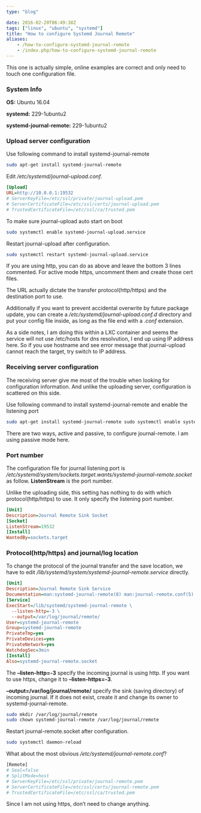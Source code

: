 ```yaml
---
type: "blog"

date: 2016-02-20T06:49:38Z
tags: ["linux", "ubuntu", "systemd"]
title: "How to configure Systemd Journal Remote"
aliases:
    - /how-to-configure-systemd-journal-remote
    - /index.php/how-to-configure-systemd-journal-remote
---
```


This one is actually simple, online examples are correct and only need to touch one configuration file.
<!--more-->

### System Info

**OS:** Ubuntu 16.04

**systemd:** 229-1ubuntu2

**systemd-journal-remote:** 229-1ubuntu2

### Upload server configuration

Use following command to install systemd-journal-remote

```sh
sudo apt-get install systemd-journal-remote
```

Edit */etc/systemd/journal-upload.conf*.

```ini
[Upload]
URL=http://10.0.0.1:19532
# ServerKeyFile=/etc/ssl/private/journal-upload.pem
# ServerCertificateFile=/etc/ssl/certs/journal-upload.pem
# TrustedCertificateFile=/etc/ssl/ca/trusted.pem
```

To make sure journal-upload auto start on boot

```sh
sudo systemctl enable systemd-journal-upload.service
```

Restart journal-upload after configuration.

```sh
sudo systemctl restart systemd-journal-upload.service
```

If you are using http, you can do as above and leave the bottom 3 lines commented. For active mode https, uncomment them and create those cert files.

The URL actually dictate the transfer protocol(http/https) and the destination port to use.

Additionally if you want to prevent accidental overwrite by future package update, you can create a */etc/systemd/journal-upload.conf.d* directory and put your config file inside, as long as the file end with a *.conf* extension.

As a side notes, I am doing this within a LXC container and seems the service will not use /etc/hosts for dns resolvution, I end up using IP address here. So if you use hostname and see error message that journal-upload cannot reach the target, try switch to IP address.

### Receiving server configuration

The receiving server give me most of the trouble when looking for configuration information. And unlike the uploading server, configuration is scattered on this side.

Use following command to install systemd-journal-remote and enable the listening port

```sh
sudo apt-get install systemd-journal-remote sudo systemctl enable systemd-journal-remote.socket
```

There are two ways, active and passive, to configure journal-remote. I am using passive mode here.

### Port number

The configuration file for journal listening port is */etc/systemd/system/sockets.target.wants/systemd-journal-remote.socket* as follow. **ListenStream** is the port number.

Unlike the uploading side, this setting has nothing to do with which protocol(http/https) to use. It only specify the listening port number.

```ini
[Unit]
Description=Journal Remote Sink Socket
[Socket]
ListenStream=19532
[Install]
WantedBy=sockets.target
```

### Protocol(http/https) and journal/log location

To change the protocol of the journal transfer and the save location, we have to edit */lib/systemd/system/systemd-journal-remote.service* directly.

```ini
[Unit]
Description=Journal Remote Sink Service
Documentation=man:systemd-journal-remote(8) man:journal-remote.conf(5) Requires=systemd-journal-remote.socket
[Service]
ExecStart=/lib/systemd/systemd-journal-remote \
  --listen-http=-3 \
  --output=/var/log/journal/remote/
User=systemd-journal-remote
Group=systemd-journal-remote
PrivateTmp=yes
PrivateDevices=yes
PrivateNetwork=yes
WatchdogSec=3min
[Install]
Also=systemd-journal-remote.socket
```

The **–listen-http=-3** specify the incoming journal is using http. If you want to use https, change it to **–listen-https=-3**.

**–output=/var/log/journal/remote/** specify the sink (saving directory) of incoming journal. If it does not exist, create it and change its owner to systemd-journal-remote.

```sh
sudo mkdir /var/log/journal/remote
sudo chown systemd-journal-remote /var/log/journal/remote
```

Restart journal-remote.socket after configuration.

```sh
sudo systemctl daemon-reload
```

What about the most obvious */etc/systemd/journal-remote.conf*?

```sh
[Remote]
# Seal=false
# SplitMode=host
# ServerKeyFile=/etc/ssl/private/journal-remote.pem
# ServerCertificateFile=/etc/ssl/certs/journal-remote.pem
# TrustedCertificateFile=/etc/ssl/ca/trusted.pem
```

Since I am not using https, don’t need to change anything.
